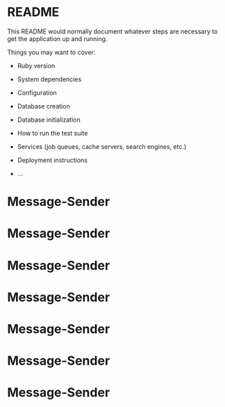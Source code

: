 # README

This README would normally document whatever steps are necessary to get the
application up and running.

Things you may want to cover:

* Ruby version

* System dependencies

* Configuration

* Database creation

* Database initialization

* How to run the test suite

* Services (job queues, cache servers, search engines, etc.)

* Deployment instructions

* ...
# Message-Sender
# Message-Sender
# Message-Sender
# Message-Sender
# Message-Sender
# Message-Sender
# Message-Sender
